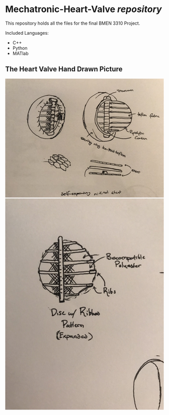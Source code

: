 # **Mechatronic-Heart-Valve** *repository*
This repository holds all the files for the final BMEN 3310 Project. <br />

Included Languages:
* C++
* Python
* MATlab

## The Heart Valve Hand Drawn Picture
![ Picture of Heart Valve ](BMEN3310_images/Valve0.jpeg)
![ Picture of Heart Valve ](BMEN3310_images/Valve2.jpeg)
